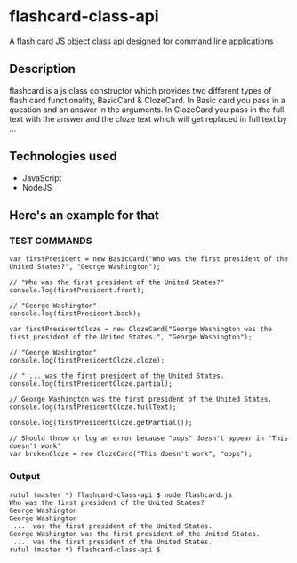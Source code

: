 # flashcard-class-api
A flash card JS object class api designed for command line applications

## Description
flashcard is a js class constructor which provides two different types of flash card functionality, BasicCard & ClozeCard. In Basic card you pass in a question and an answer in the arguments. In ClozeCard you pass in the full text with the answer and the cloze text which will get replaced in full text by ... 


## Technologies used
- JavaScript
- NodeJS

## Here's an example for that
 ### TEST COMMANDS
```
var firstPresident = new BasicCard("Who was the first president of the United States?", "George Washington");

// "Who was the first president of the United States?"
console.log(firstPresident.front);

// "George Washington"
console.log(firstPresident.back);

var firstPresidentCloze = new ClozeCard("George Washington was the first president of the United States.", "George Washington");

// "George Washington"
console.log(firstPresidentCloze.cloze);

// " ... was the first president of the United States.
console.log(firstPresidentCloze.partial);

// George Washington was the first president of the United States.
console.log(firstPresidentCloze.fullText);

console.log(firstPresidentCloze.getPartial());

// Should throw or log an error because "oops" doesn't appear in "This doesn't work"
var brokenCloze = new ClozeCard("This doesn't work", "oops"); 
```

### Output

```
rutul (master *) flashcard-class-api $ node flashcard.js
Who was the first president of the United States?
George Washington
George Washington
 ...  was the first president of the United States.
George Washington was the first president of the United States.
 ...  was the first president of the United States.
rutul (master *) flashcard-class-api $
```